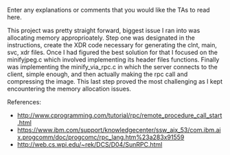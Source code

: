 Enter any explanations or comments that you would like the TAs to read here.

This project was pretty straight forward, biggest issue I ran into was allocating memory approprioately.  Step one was
designated in the instructions, create the XDR code necessary for generating the clnt, main, svc, xdr files.  Once I had
figured the best solution for that I focused on the minifyjpeg.c which involved implementing its header files functions.
Finally was implementing the minify_via_rpc.c in which the server connects to the client, simple enough, and then actually
making the rpc call and compressing the image.  This last step proved the most challenging as I kept encountering the 
memory allocation issues.

References:
 - http://www.cprogramming.com/tutorial/rpc/remote_procedure_call_start.html
 - https://www.ibm.com/support/knowledgecenter/ssw_aix_53/com.ibm.aix.progcomm/doc/progcomc/rpc_lang.htm%23a283x91559
 - http://web.cs.wpi.edu/~rek/DCS/D04/SunRPC.html